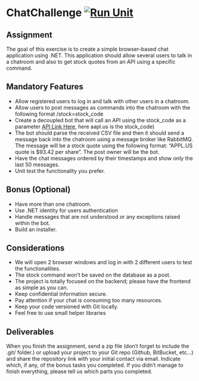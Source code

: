 # ChatChallenge [![Run Unit](https://github.com/alvinmarshall/ChatChallenge/actions/workflows/pull-request-build.yaml/badge.svg)](https://github.com/alvinmarshall/ChatChallenge/actions/workflows/pull-request-build.yaml)

Assignment
---
The goal of this exercise is to create a simple browser-based chat application using .NET.
This application should allow several users to talk in a chatroom and also to get stock quotes from an API using a specific command.

Mandatory Features
---
* Allow registered users to log in and talk with other users in a chatroom.
* Allow users to post messages as commands into the chatroom with the following format
/stock=stock_code
* Create a decoupled bot that will call an API using the stock_code as a parameter
[API Link Here](https://stooq.com/q/l/?s=aapl.us&f=sd2t2ohlcv&h&e=csv), here aapl.us is the
stock_code)
* The bot should parse the received CSV file and then it should send a message back into
the chatroom using a message broker like RabbitMQ. The message will be a stock quote using the following format: “APPL.US quote is $93.42 per share”. The post owner will be the bot.
* Have the chat messages ordered by their timestamps and show only the last 50 messages.
* Unit test the functionality you prefer.
  
Bonus (Optional)
---
* Have more than one chatroom.
* Use .NET identity for users authentication
* Handle messages that are not understood or any exceptions raised within the bot.
* Build an installer.

Considerations
---
* We will open 2 browser windows and log in with 2 different users to test the functionalities.
* The stock command won’t be saved on the database as a post.
* The project is totally focused on the backend; please have the frontend as simple as you
can.
* Keep confidential information secure.
* Pay attention if your chat is consuming too many resources.
* Keep your code versioned with Git locally.
* Feel free to use small helper libraries

Deliverables
---
When you finish the assignment, send a zip file (don’t forget to include the .git/ folder.) or upload your project to your Git repo (Github, BitBucket, etc...) and share the repository link with your initial contact via email. Indicate which, if any, of the bonus tasks you completed.
If you didn’t manage to finish everything, please tell us which parts you completed.
